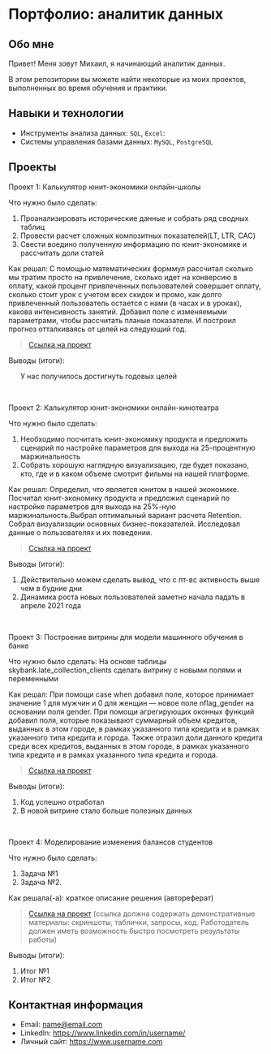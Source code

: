# Портфолио: аналитик данных

## Обо мне 

Привет! Меня зовут Михаил, я начинающий аналитик данных. 

В этом репозитории вы можете найти некоторые из моих проектов, выполненных во время обучения и практики.
<br>

## Навыки и технологии
- Инструменты анализа данных: ``SQL``, ``Excel``: 
- Системы управления базами данных: ``MySQL``, ``PostgreSQL``


## Проекты
<p> Проект 1: Калькулятор юнит-экономики онлайн-школы</p>
<p>Что нужно было сделать:<p>
<ol>
  <li>Проанализировать исторические данные и собрать ряд сводных таблиц  
  <li>Провести расчет сложных композитных показателей(LT, LTR, CAC)
  <li>Свести воедино полученную информацию по юнит-экономике и рассчитать доли статей
    
</ol>

<p>Как решал:
С помощью математических форммул рассчитал сколько мы тратим просто на привлечение, сколько идет на конверсию в оплату, какой процент привлеченных пользователей совершает оплату, сколько стоит урок с учетом всех скидок и промо, как долго привлеченный пользователь остается с нами (в часах и в уроках), какова интенсивность занятий. Добавил поле с изменяемыми параметрами, чтобы рассчитать планые показатели. И построил прогноз отталкиваясь от целей на следующий год.  
<p>


> <a href="https://docs.google.com/spreadsheets/d/1vJzxpHr6NQy4aRs2sPQhfV36tADNi5L_/edit#gid=1896091894">Ссылка на проект</a>
 
<p>Выводы (итоги):<p>
<ol>
  У нас получилось достигнуть годовых целей
</ol>
<br> 

<p> Проект 2: Калькулятор юнит-экономики онлайн-кинотеатра</p>
<p>Что нужно было сделать:<p>
<ol>
  <li>Необходимо посчитать юнит-экономику продукта и предложить сценарий по настройке параметров для выхода на 25-процентную маржинальность</li>
  <li>Собрать хорошую наглядную визуализацию, где будет показано, кто, где и в каком объеме смотрит фильмы на нашей платформе.</li>
</ol>

<p>Как решал: Определил, что является юнитом в нашей экономике. Посчитал юнит-экономику продукта и предложил сценарий по настройке параметров для выхода на 25%-ную маржинальность.Выбрал оптимальный вариант расчета Retention. Собрал визуализации основных бизнес-показателей. Исследовал данные о пользователях и их поведении.<p>

> <a href="https://docs.google.com/spreadsheets/d/16D44TyVgSe4N1rMZ91_JO0gBMXPH2hLu/edit#gid=1223403638">Ссылка на проект</a>
 
<p>Выводы (итоги):<p>
<ol>
  <li>Действительно можем сделать вывод, что с пт-вс активность выше чем в будние дни	</li>
  <li>Динамика роста новых пользователей заметно начала падать в апреле 2021 года		</li>
</ol>
<br> 

<p>Проект 3: Построение витрины для модели машинного обучения в банке </p> 
<p>Что нужно было сделать: На основе таблицы skybank.late_collection_clients сделать витрину с новыми полями и переменными <p>
  
<p>Как решал: При помощи case when добавил поле, которое принимает значение 1 для мужчин и 0 для женщин — новое поле nflag_gender на основании поля gender. При помощи агрегирующих оконных функций добавил поля, которые показывают суммарный объем кредитов, выданных в этом городе, в рамках указанного типа кредита и в рамках указанного типа кредита и города. Также отразил доли данного кредита среди всех кредитов, выданных в этом городе, в рамках указанного типа кредита и в рамках указанного типа кредита и города.<p>

> <a href="https://metabase.sky.pro/question/81930">Ссылка на проект</a>

 <p>Выводы (итоги):<p>
<ol>
  <li>Код успешно отработал</li>
  <li>В новой витрине стало больше полезных данных</li>
</ol>
<br> 


<p>Проект 4: Моделирование изменения балансов студентов</p> 
<p>Что нужно было сделать:<p>
<ol>
  <li>Задача №1</li>
  <li>Задача №2.</li>
</ol>

<p>Как решала(-а): краткое описание решения (автореферат)<p>

> <a href="https://github.com/Skyproportfolio/data-analytics-5month/blob/main/Проект%205.xlsx">Ссылка на проект</a>
(ссылка должна содержать демонстративные материалы: скриншоты, таблички, запросы, код. Работодатель должен иметь возможность быстро посмотреть результаты работы)
 
 <p>Выводы (итоги):<p>
<ol>
  <li>Итог №1</li>
  <li>Итог №2</li>
</ol>

## Контактная информация
- Email: name@email.com
- LinkedIn: https://www.linkedin.com/in/username/
- Личный сайт: https://www.username.com
